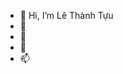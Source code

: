 - 👋 Hi, I’m Lê Thành Tựu
- 👀 
- 🌱 
- 💞️
- 📫 

<!---
thanhtuu20-07/thanhtuu20-07 is a ✨ special ✨ repository because its `README.md` (this file) appears on your GitHub profile.
You can click the Preview link to take a look at your changes.
--->
